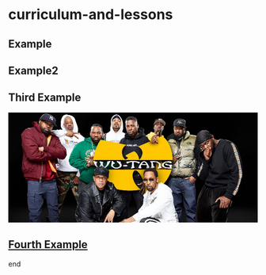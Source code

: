 # curriculum-and-lessons

## Example
## Example2
## Third Example

![](./assets/lesson01/img01.jpeg)

## [Fourth Example](http://www.fourthexample.com) 

end